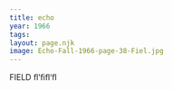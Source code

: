 ```yaml
---
title: echo
year: 1966
tags:
layout: page.njk
image: Echo-Fall-1966-page-38-Fiel.jpg
---
```

FIELD ﬂ’ﬁﬂ‘ﬂ

